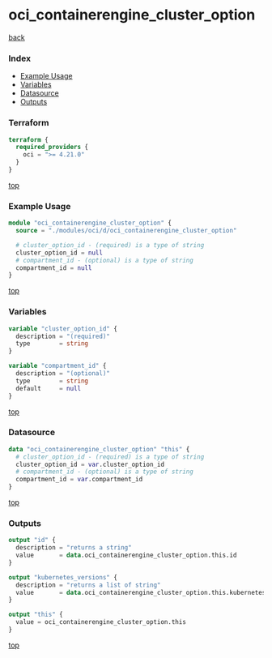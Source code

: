 # oci_containerengine_cluster_option

[back](../oci.md)

### Index

- [Example Usage](#example-usage)
- [Variables](#variables)
- [Datasource](#datasource)
- [Outputs](#outputs)

### Terraform

```terraform
terraform {
  required_providers {
    oci = ">= 4.21.0"
  }
}
```

[top](#index)

### Example Usage

```terraform
module "oci_containerengine_cluster_option" {
  source = "./modules/oci/d/oci_containerengine_cluster_option"

  # cluster_option_id - (required) is a type of string
  cluster_option_id = null
  # compartment_id - (optional) is a type of string
  compartment_id = null
}
```

[top](#index)

### Variables

```terraform
variable "cluster_option_id" {
  description = "(required)"
  type        = string
}

variable "compartment_id" {
  description = "(optional)"
  type        = string
  default     = null
}
```

[top](#index)

### Datasource

```terraform
data "oci_containerengine_cluster_option" "this" {
  # cluster_option_id - (required) is a type of string
  cluster_option_id = var.cluster_option_id
  # compartment_id - (optional) is a type of string
  compartment_id = var.compartment_id
}
```

[top](#index)

### Outputs

```terraform
output "id" {
  description = "returns a string"
  value       = data.oci_containerengine_cluster_option.this.id
}

output "kubernetes_versions" {
  description = "returns a list of string"
  value       = data.oci_containerengine_cluster_option.this.kubernetes_versions
}

output "this" {
  value = oci_containerengine_cluster_option.this
}
```

[top](#index)